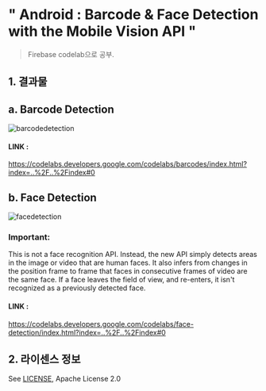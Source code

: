 # " Android : Barcode & Face Detection with the Mobile Vision API "
> Firebase codelab으로 공부.


## 1. 결과물
## a. Barcode Detection

![barcodedetection](https://user-images.githubusercontent.com/41661879/52055183-075d5e80-25a2-11e9-852e-e32c2972233f.png)

#### LINK : 
https://codelabs.developers.google.com/codelabs/barcodes/index.html?index=..%2F..%2Findex#0



## b. Face Detection
![facedetection](https://user-images.githubusercontent.com/41661879/52055300-5acfac80-25a2-11e9-8fe4-214535b84bb0.png)

### Important: 
This is not a face recognition API. Instead, the new API simply detects areas in the image or video that are human faces. It also infers from changes in the position frame to frame that faces in consecutive frames of video are the same face. If a face leaves the field of view, and re-enters, it isn't recognized as a previously detected face.

#### LINK : 
https://codelabs.developers.google.com/codelabs/face-detection/index.html?index=..%2F..%2Findex#0

## 2. 라이센스 정보
See [LICENSE](LICENSE), Apache License 2.0


